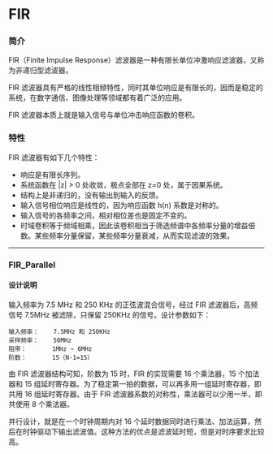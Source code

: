 # FIR

### 简介

FIR（Finite Impulse Response）滤波器是一种有限长单位冲激响应滤波器，又称为非递归型滤波器。

FIR 滤波器具有严格的线性相频特性，同时其单位响应是有限长的，因而是稳定的系统，在数字通信、图像处理等领域都有着广泛的应用。

FIR 滤波器本质上就是输入信号与单位冲击响应函数的卷积。

### 特性

FIR 滤波器有如下几个特性：

- 响应是有限长序列。
- 系统函数在 |z| > 0 处收敛，极点全部在 z=0 处，属于因果系统。
- 结构上是非递归的，没有输出到输入的反馈。
- 输入信号相位响应是线性的，因为响应函数 h(n) 系数是对称的。
- 输入信号的各频率之间，相对相位差也是固定不变的。
- 时域卷积等于频域相乘，因此该卷积相当于筛选频谱中各频率分量的增益倍数。某些频率分量保留，某些频率分量衰减，从而实现滤波的效果。

***

### FIR_Parallel

#### 设计说明

输入频率为 7.5 MHz 和 250 KHz 的正弦波混合信号，经过 FIR 滤波器后，高频信号 7.5MHz 被滤除，只保留 250KHz 的信号。设计参数如下：

```
输入频率：    7.5MHz 和 250KHz
采样频率：    50MHz
阻带：       1MHz ~ 6MHz
阶数：       15（N-1=15）
```

由 FIR 滤波器结构可知，阶数为 15 时，FIR 的实现需要 16 个乘法器，15 个加法器和 15 组延时寄存器。为了稳定第一拍的数据，可以再多用一组延时寄存器，即共用 16 组延时寄存器。由于 FIR 滤波器系数的对称性，乘法器可以少用一半，即共使用 8 个乘法器。

并行设计，就是在一个时钟周期内对 16 个延时数据同时进行乘法、加法运算，然后在时钟驱动下输出滤波值。这种方法的优点是滤波延时短，但是对时序要求比较高。